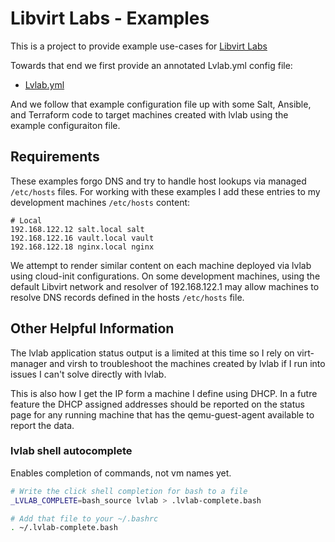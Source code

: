 # Libvirt Labs - Examples

This is a project to provide example use-cases for [Libvirt Labs](https://github.com/memblin/tkc-lvlab-py)

Towards that end we first provide an annotated Lvlab.yml config file:

- [Lvlab.yml](./Lvlab.yml)

And we follow that example configuration file up with some Salt, Ansible,
and Terraform code to target machines created with lvlab using the example
configuraiton file.

## Requirements

These examples forgo DNS and try to handle host lookups via managed
`/etc/hosts` files. For working with these examples I add these entries to my
development machines `/etc/hosts` content:

```
# Local
192.168.122.12 salt.local salt
192.168.122.16 vault.local vault
192.168.122.18 nginx.local nginx
```

We attempt to render similar content on each machine deployed via lvlab using
cloud-init configurations. On some development machines, using the default
Libvirt network and resolver of 192.168.122.1 may allow machines to resolve
DNS records defined in the hosts `/etc/hosts` file.

## Other Helpful Information

The lvlab application status output is a limited at this time so I rely
on virt-manager and virsh to troubleshoot the machines created by lvlab if
I run into issues I can't solve directly with lvlab.

This is also how I get the IP form a machine I define using DHCP. In a futre
feature the DHCP assigned addresses should be reported on the status page
for any running machine that has the qemu-guest-agent available to report the
data.

### lvlab shell autocomplete

Enables completion of commands, not vm names yet.

```bash
# Write the click shell completion for bash to a file
_LVLAB_COMPLETE=bash_source lvlab > .lvlab-complete.bash

# Add that file to your ~/.bashrc
. ~/.lvlab-complete.bash
```
